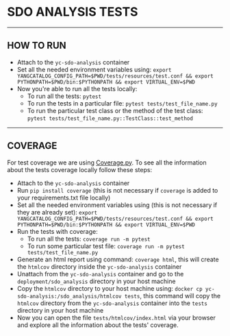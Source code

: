 # SDO ANALYSIS TESTS

---

## HOW TO RUN
- Attach to the ```yc-sdo-analysis``` container
- Set all the needed environment variables using: ```export YANGCATALOG_CONFIG_PATH=$PWD/tests/resources/test.conf && export PYTHONPATH=$PWD/bin:$PYTHONPATH && export VIRTUAL_ENV=$PWD```
- Now you're able to run all the tests locally:
  - To run all the tests: ```pytest```
  - To run the tests in a particular file: ```pytest tests/test_file_name.py```
  - To run the particular test class or the method of the test class: ```pytest tests/test_file_name.py::TestClass::test_method```

---

## COVERAGE
For test coverage we are using [Coverage.py](https://coverage.readthedocs.io/en/6.5.0/).
To see all the information about the tests coverage locally follow these steps:
- Attach to the ```yc-sdo-analysis``` container
- Run ```pip install coverage``` (this is not necessary if ```coverage``` is added to your requirements.txt file locally)
- Set all the needed environment variables using (this is not necessary if they are already set): ```export YANGCATALOG_CONFIG_PATH=$PWD/tests/resources/test.conf && export PYTHONPATH=$PWD/bin:$PYTHONPATH && export VIRTUAL_ENV=$PWD```
- Run the tests with coverage:
  - To run all the tests: ```coverage run -m pytest```
  - To run some particular test file: ```coverage run -m pytest tests/test_file_name.py```
- Generate an html report using command: ```coverage html```, this will create the ```htmlcov``` directory inside the ```yc-sdo-analysis``` container
- Unattach from the ```yc-sdo-analysis``` container and go to the ```deployment/sdo_analysis``` directory in your host machine
- Copy the ```htmlcov``` directory to your host machine using: ```docker cp yc-sdo-analysis:/sdo_analysis/htmlcov tests```, this command will copy the ```htmlcov``` directory from the ```yc-sdo-analysis``` container into the ```tests``` directory in your host machine
- Now you can open the file ```tests/htmlcov/index.html``` via your browser and explore all the information about the tests' coverage.